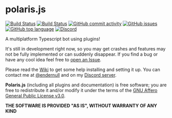 # polaris.js

<a href="https://github.com/luksireiku/polaris.js/actions?query=workflow%3A%22Node.js+CI%22">
    <img alt="Build Status" src="https://github.com/luksireiku/polaris.js/workflows/Node.js%20CI/badge.svg"></a>
<a href="https://github.com/luksireiku/polaris.js/actions?query=workflow%3ADocker">
    <img alt="Build Status" src="https://github.com/luksireiku/polaris.js/workflows/Docker/badge.svg"></a>
<a href="https://github.com/luksireiku/polaris.js/commits/main">
    <img alt="GitHub commit activity" src="https://img.shields.io/github/commit-activity/m/luksireiku/polaris.js"></a>
<a href="https://github.com/luksireiku/polaris.js/issues">
    <img alt="GitHub issues" src="https://img.shields.io/github/issues/luksireiku/polaris.js"></a>
<a href="#">
    <img alt="GitHub top language" src="https://img.shields.io/github/languages/top/luksireiku/polaris.js"></a>
<a href="https://discord.gg/sSE7gDA3v6">
    <img alt="Discord" src="https://img.shields.io/discord/133155648891256832"></a>

A multiplatform Typescript bot using plugins!

It's still in development right now, so you may get crashes and features
may not be fully implemented or can suddenly disappear.
If you find a bug or have any cool idea feel free to [open an Issue](https://github.com/luksireiku/polaris.js/issues/new).

Please read the [Wiki](https://github.com/luksireiku/polaris.js/wiki) to get some help installing and setting it up.
You can contact me at [@endernull](https://telegram.me/endernull) and on my [Discord server](https://discord.gg/sSE7gDA3v6).

**Polaris.js** (including all plugins and documentation) is free software; you are free to redistribute it and/or modify it under the terms of the [GNU Affero General Public License v3.0](LICENSE).

**THE SOFTWARE IS PROVIDED "AS IS", WITHOUT WARRANTY OF ANY KIND**
